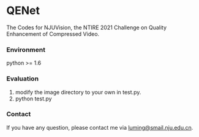 # QENet
The Codes for NJUVision, the NTIRE 2021 Challenge on Quality Enhancement of Compressed Video.
### Environment
python >= 1.6
### Evaluation
1. modify the image directory to your own in test.py.
2. python test.py
### Contact
If you have any question, please contact me via luming@smail.nju.edu.cn.
